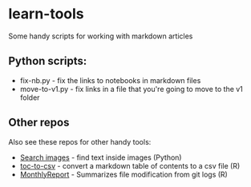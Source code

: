 # learn-tools

Some handy scripts for working with markdown articles

## Python scripts:

* fix-nb.py - fix the links to notebooks in markdown files
* move-to-v1.py - fix links in a file that you're going to move to the v1 folder

## Other repos

Also see these repos for other handy tools:

* [Search images](https://github.com/sdgilley/search-images) - find text inside images (Python)
* [toc-to-csv](https://github.com/sdgilley/toc-to-csv) - convert a markdown table of contents to a csv file (R)
* [MonthlyReport](https://github.com/sdgilley/MonthlyReport) - Summarizes file modification from git logs (R)